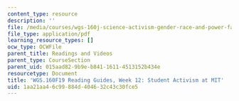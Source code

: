 ```yaml
---
content_type: resource
description: ''
file: /media/courses/wgs-160j-science-activism-gender-race-and-power-fall-2019/1aa21aa46c99884d404632c43c30fce5_MITWGS_160F19_Wk12ReadingGuide.pdf
file_type: application/pdf
learning_resource_types: []
ocw_type: OCWFile
parent_title: Readings and Videos
parent_type: CourseSection
parent_uid: 015aad82-9b9e-b841-1611-4513152b434e
resourcetype: Document
title: 'WGS.160F19 Reading Guides, Week 12: Student Activism at MIT'
uid: 1aa21aa4-6c99-884d-4046-32c43c30fce5
---
```

